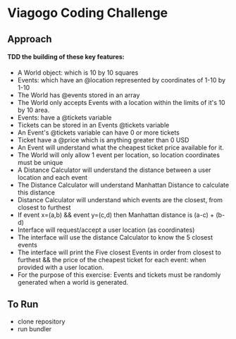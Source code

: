 Viagogo Coding Challenge
========================

## Approach

#### TDD the building of these key features:
- A World object: which is 10 by 10 squares
- Events: which have an @location represented by coordinates of 1-10 by 1-10
- The World has @events stored in an array
- The World only accepts Events with a location within the limits of it's 10 by 10 area.
- Events: have a @tickets variable
- Tickets can be stored in an Events @tickets variable  
- An Event's @tickets variable can have 0 or more tickets
- Ticket have a @price which is anything greater than 0 USD
- An Event will understand what the cheapest ticket price available for it.
- The World will only allow 1 event per location, so location coordinates must be unique
- A Distance Calculator will understand the distance between a user location and each event
- The Distance Calculator will understand Manhattan Distance to calculate this distance
- Distance Calculator will understand which events are the closest, from closest to furthest
- If event x=(a,b) && event y=(c,d) then Manhattan distance is (a-c) + (b-d)
- Interface will request/accept a user location (as coordinates)
- The interface will use the distance Calculator to know the 5 closest events
- The interface will print the Five closest Events in order from closest to furthest && the price of the cheapest ticket for each event: when provided with a user location.
- For the purpose of this exercise: Events and tickets must be randomly generated when a world is generated.


## To Run

- clone repository
- run bundler
